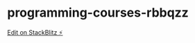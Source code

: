 # programming-courses-rbbqzz

[Edit on StackBlitz ⚡️](https://stackblitz.com/edit/programming-courses-rbbqzz)